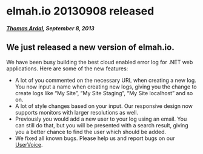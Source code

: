 # elmah.io 20130908 released

##### [Thomas Ardal](http://elmah.io/about/), September 8, 2013

## We just released a new version of elmah.io.

We have been busy building the best cloud enabled error log for .NET web applications. Here are some of the new features:

- A lot of you commented on the necessary URL when creating a new log. You now input a name when creating new logs, giving you the change to create logs like “My Site”, “My Site Staging”, “My Site localhost” and so on.
- A lot of style changes based on your input. Our responsive design now supports monitors with larger resolutions as well.
- Previously you would add a new user to your log using an email. You can still do that, but you will be presented with a search result, giving you a better chance to find the user which should be added.
- We fixed all known bugs. Please help us and report bugs on our [UserVoice](http://elmahio.uservoice.com/).